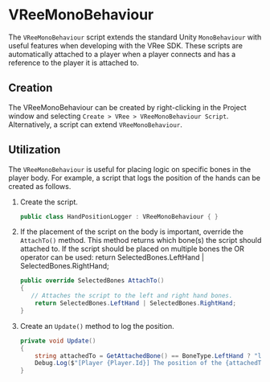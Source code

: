 # VReeMonoBehaviour

The `VReeMonoBehaviour` script extends the standard Unity `MonoBehaviour` with useful features when developing with the VRee SDK. These scripts are automatically attached to a player when a player connects and has a reference to the player it is attached to.

## Creation

The VReeMonoBehaviour can be created by right-clicking in the Project window and selecting `Create > VRee > VReeMonoBehaviour Script`. Alternatively, a script can extend `VReeMonoBehaviour`.

## Utilization

The `VReeMonoBehaviour` is useful for placing logic on specific bones in the player body. For example, a script that logs the position of the hands can be created as follows.

1. Create the script.

   ```c#
   public class HandPositionLogger : VReeMonoBehaviour { }
   ```

1. If the placement of the script on the body is important, override the `AttachTo()` method. This method returns which bone(s) the script should attached to. If the script should be placed on multiple bones the OR operator can be used:
   return SelectedBones.LeftHand | SelectedBones.RightHand;

   ```c#
   public override SelectedBones AttachTo()
   {
      // Attaches the script to the left and right hand bones.
       return SelectedBones.LeftHand | SelectedBones.RightHand;
   }
   ```

1. Create an `Update()` method to log the position.

   ```c#
   private void Update()
   {
       string attachedTo = GetAttachedBone() == BoneType.LeftHand ? "left" : "right";
       Debug.Log($"[Player {Player.Id}] The position of the {attachedTo} hand is {transform.position}");
   }
   ```
